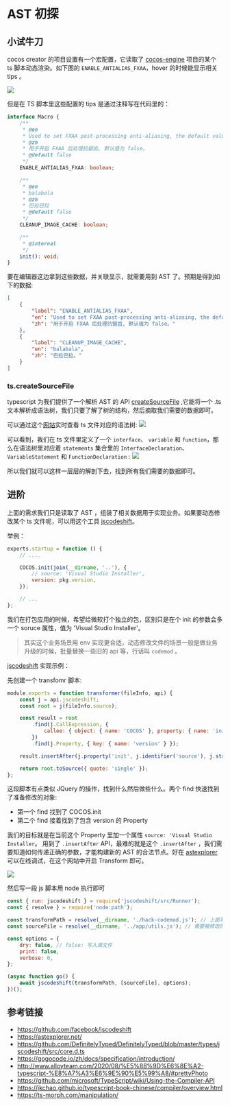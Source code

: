 # AST 初探

## 小试牛刀

cocos creator 的项目设置有一个宏配置，它读取了 [cocos-engine](https://github.com/cocos/cocos-engine/blob/v3.7.0/cocos/core/platform/macro.ts) 项目的某个 ts 脚本动态渲染。如下图的 `ENABLE_ANTIALIAS_FXAA`，hover 的时候能显示相关 tips 。

<img src="./1.png">

但是在 TS 脚本里这些配置的 tips 是通过注释写在代码里的：

```typescript
interface Macro {
    /**
     * @en
     * Used to set FXAA post-processing anti-aliasing, the default value is false.
     * @zh
     * 用于开启 FXAA 后处理抗锯齿, 默认值为 false。
     * @default false
     */
    ENABLE_ANTIALIAS_FXAA: boolean;

    /**
     * @en
     * balabala
     * @zh
     * 巴拉巴拉
     * @default false
     */
    CLEANUP_IMAGE_CACHE: boolean;

    /**
     * @internal
     */
    init(): void;
}
```

要在编辑器这边拿到这些数据，并关联显示，就需要用到 AST 了。预期是得到如下的数据:

```json
[
    {
        "label": "ENABLE_ANTIALIAS_FXAA",
        "en": "Used to set FXAA post-processing anti-aliasing, the default value is false.",
        "zh": "用于开启 FXAA 后处理抗锯齿, 默认值为 false。"
    },
    {
        "label": "CLEANUP_IMAGE_CACHE",
        "en": "balabala",
        "zh": "巴拉巴拉。"
    }
]
```

### ts.createSourceFile

typescript 为我们提供了一个解析 AST 的 API [createSourceFile](https://github.com/microsoft/TypeScript/wiki/Using-the-Compiler-API) ,它能将一个 .ts 文本解析成语法树，我们只要了解了树的结构，然后摘取我们需要的数据即可。

可以通过这个[网站](https://astexplorer.net/)实时查看 ts 文件对应的语法树:
<img src="./2.png" />

可以看到，我们在 ts 文件里定义了一个 `interface`、 `variable` 和 `function`，那么在语法树里对应着 `statements` 集合里的 `InterfaceDeclaration`、 `VariableStatement` 和 `FunctionDeclaration` :
<img src="./3.png" />

所以我们就可以这样一层层的解剖下去，找到所有我们需要的数据即可。

## 进阶

上面的需求我们只是读取了 AST ，组装了相关数据用于实现业务。如果要动态修改某个 ts 文件呢，可以用这个工具 [jscodeshift](https://github.com/facebook/jscodeshift)。

举例：

```js
exports.startup = function () {
    // ....

    COCOS.init(join(__dirname, '..'), {
        // source: 'Visual Studio Installer',
        version: pkg.version,
    });

    // ...
};
```

我们在打包应用的时候，希望给微软打个独立的包，区别只是在个 init 的参数会多一个 soruce 属性，值为 'Visual Studio Installer'。

> 其实这个业务场景用 env 实现更合适，动态修改文件的场景一般是做业务升级的时候，批量替换一些旧的 api 等，行话叫 `codemod` 。

[jscodeshift](https://github.com/facebook/jscodeshift) 实现示例：

先创建一个 transfomr 脚本:

```js
module.exports = function transformer(fileInfo, api) {
    const j = api.jscodeshift;
    const root = j(fileInfo.source);

    const result = root
        .find(j.CallExpression, {
            callee: { object: { name: 'COCOS' }, property: { name: 'init' } },
        })
        .find(j.Property, { key: { name: 'version' } });

    result.insertAfter(j.property('init', j.identifier('source'), j.stringLiteral('Visual Studio Installer')));

    return root.toSource({ quote: 'single' });
};
```

这段脚本有点类似 JQuery 的操作，找到什么然后做些什么。两个 find 快速找到了准备修改的对象:

-   第一个 find 找到了 COCOS.init
-   第二个 find 接着找到了包含 version 的 Property

我们的目标就是在当前这个 Property 里加一个属性 `source: 'Visual Studio Installer`。 用到了 `.insertAfter` API，最难的就是这个 `.insertAfter` ，我们需要知道如何传递正确的参数，才能构建新的 AST 的合法节点。好在 [astexplorer](https://astexplorer.net/) 可以在线调试，在这个网站中开启 Transform 即可。

<img src="./4.png" />

然后写一段 js 脚本用 node 执行即可

```js
const { run: jscodeshift } = require('jscodeshift/src/Runner');
const { resolve } = require('node:path');

const transformPath = resolve(__dirname, './hack-codemod.js'); // 上面写的 transfrom 脚本地址
const sourceFile = resolve(__dirname, '../app/utils.js'); // 需要被修改的 js 文件

const options = {
    dry: false, // false: 写入源文件
    print: false,
    verbose: 0,
};

(async function go() {
    await jscodeshift(transformPath, [sourceFile], options);
})();
```

## 参考链接

-   https://github.com/facebook/jscodeshift
-   https://astexplorer.net/
-   https://github.com/DefinitelyTyped/DefinitelyTyped/blob/master/types/jscodeshift/src/core.d.ts
-   https://gogocode.io/zh/docs/specification/introduction/
-   http://www.alloyteam.com/2020/08/%E5%88%9D%E6%8E%A2-typescript-%E8%A7%A3%E6%9E%90%E5%99%A8/#prettyPhoto
-   https://github.com/microsoft/TypeScript/wiki/Using-the-Compiler-API
-   https://jkchao.github.io/typescript-book-chinese/compiler/overview.html
-   https://ts-morph.com/manipulation/
